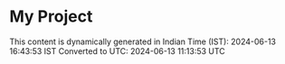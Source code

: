 # My Project

This content is dynamically generated in Indian Time (IST): 2024-06-13 16:43:53 IST
Converted to UTC: 2024-06-13 11:13:53 UTC
